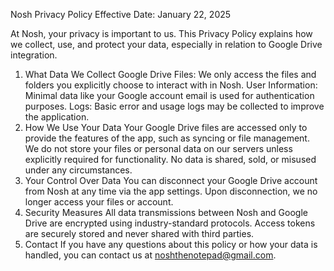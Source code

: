 Nosh Privacy Policy
Effective Date: January 22, 2025

At Nosh, your privacy is important to us. This Privacy Policy explains how we collect, use, and protect your data, especially in relation to Google Drive integration.

1. What Data We Collect
Google Drive Files: We only access the files and folders you explicitly choose to interact with in Nosh.
User Information: Minimal data like your Google account email is used for authentication purposes.
Logs: Basic error and usage logs may be collected to improve the application.
2. How We Use Your Data
Your Google Drive files are accessed only to provide the features of the app, such as syncing or file management.
We do not store your files or personal data on our servers unless explicitly required for functionality.
No data is shared, sold, or misused under any circumstances.
3. Your Control Over Data
You can disconnect your Google Drive account from Nosh at any time via the app settings.
Upon disconnection, we no longer access your files or account.
4. Security Measures
All data transmissions between Nosh and Google Drive are encrypted using industry-standard protocols.
Access tokens are securely stored and never shared with third parties.
5. Contact
If you have any questions about this policy or how your data is handled, you can contact us at noshthenotepad@gmail.com.
